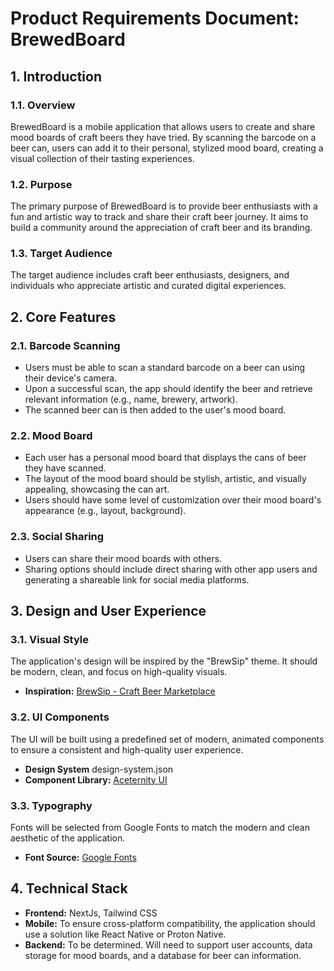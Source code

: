 # Product Requirements Document: BrewedBoard

## 1. Introduction

### 1.1. Overview
BrewedBoard is a mobile application that allows users to create and share mood boards of craft beers they have tried. By scanning the barcode on a beer can, users can add it to their personal, stylized mood board, creating a visual collection of their tasting experiences.

### 1.2. Purpose
The primary purpose of BrewedBoard is to provide beer enthusiasts with a fun and artistic way to track and share their craft beer journey. It aims to build a community around the appreciation of craft beer and its branding.

### 1.3. Target Audience
The target audience includes craft beer enthusiasts, designers, and individuals who appreciate artistic and curated digital experiences.

## 2. Core Features

### 2.1. Barcode Scanning
- Users must be able to scan a standard barcode on a beer can using their device's camera.
- Upon a successful scan, the app should identify the beer and retrieve relevant information (e.g., name, brewery, artwork).
- The scanned beer can is then added to the user's mood board.

### 2.2. Mood Board
- Each user has a personal mood board that displays the cans of beer they have scanned.
- The layout of the mood board should be stylish, artistic, and visually appealing, showcasing the can art.
- Users should have some level of customization over their mood board's appearance (e.g., layout, background).

### 2.3. Social Sharing
- Users can share their mood boards with others.
- Sharing options should include direct sharing with other app users and generating a shareable link for social media platforms.

## 3. Design and User Experience

### 3.1. Visual Style
The application's design will be inspired by the "BrewSip" theme. It should be modern, clean, and focus on high-quality visuals.
- **Inspiration:** [BrewSip - Craft Beer Marketplace](https://dribbble.com/shots/21846478-BrewSip-Craft-Beer-Marketplace)

### 3.2. UI Components
The UI will be built using a predefined set of modern, animated components to ensure a consistent and high-quality user experience.
- **Design System** design-system.json
- **Component Library:** [Aceternity UI](https://ui.aceternity.com/components)

### 3.3. Typography
Fonts will be selected from Google Fonts to match the modern and clean aesthetic of the application.
- **Font Source:** [Google Fonts](https://fonts.google.com/)

## 4. Technical Stack

- **Frontend:** NextJs, Tailwind CSS
- **Mobile:** To ensure cross-platform compatibility, the application should use a solution like React Native or Proton Native.
- **Backend:** To be determined. Will need to support user accounts, data storage for mood boards, and a database for beer can information. 